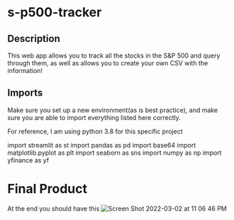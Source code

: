 # s-p500-tracker

## Description
This web app allows you to track all the stocks in the S&P 500 and query through them, as well as allows you to create your own CSV with the information!

## Imports
Make sure you set up a new environment(as is best practice), and make sure you are able to import
everything listed here correctly.

For reference, I am using python 3.8 for this specific project

import streamlit as st
import pandas as pd
import base64
import matplotlib.pyplot as plt
import seaborn as sns
import numpy as np
import yfinance as yf

# Final Product
At the end you should have this
![Screen Shot 2022-03-02 at 11 06 46 PM](https://user-images.githubusercontent.com/85980757/156494415-0a631209-1191-4cc2-8810-0537e7ee0db0.png)
